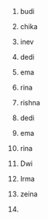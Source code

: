 1. budi
2. chika
3. inev

3. dedi
4. ema
5. rina
7. rishna

4. dedi
5. ema
6. rina
7. Dwi
8. Irma
9. zeina
10.